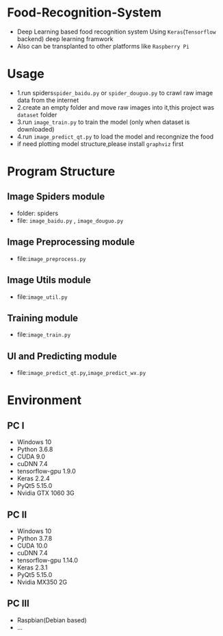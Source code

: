 # Food-Recognition-System
* Deep Learning based food recognition system
Using `Keras`(`Tensorflow` backend) deep learning framwork
* Also can be transplanted to other platforms like `Raspberry Pi`

# Usage
* 1.run spiders`spider_baidu.py` or `spider_douguo.py` to crawl raw image data from the internet
* 2.create an empty folder and move raw images into it,this project was `dataset` folder
* 3.run `image_train.py` to train the model (only when dataset is downloaded)
* 4.run `image_predict_qt.py` to load the model and recongnize the food
* if need plotting model structure,please install `graphviz` first

# Program Structure
## Image Spiders module
* folder: spiders 
* file: `image_baidu.py` , `image_douguo.py`

## Image Preprocessing module
* file:`image_preprocess.py`

## Image Utils module
* file:`image_util.py`

## Training module
* file:`image_train.py`

## UI and Predicting module
* file:`image_predict_qt.py`,`image_predict_wx.py`

# Environment
## PC Ⅰ
* Windows 10
* Python 3.6.8
* CUDA 9.0
* cuDNN 7.4
* tensorflow-gpu 1.9.0
* Keras 2.2.4
* PyQt5 5.15.0
* Nvidia GTX 1060 3G

## PC Ⅱ
* Windows 10
* Python 3.7.8
* CUDA 10.0
* cuDNN 7.4
* tensorflow-gpu 1.14.0
* Keras 2.3.1
* PyQt5 5.15.0
* Nvidia MX350 2G

## PC Ⅲ
* Raspbian(Debian based)
* ...